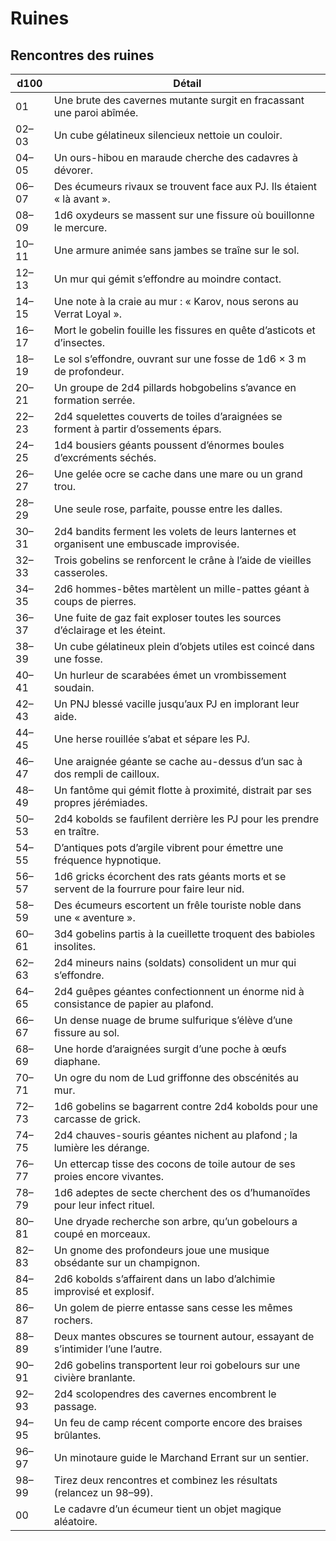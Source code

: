 # Ruines

## Rencontres des ruines

| d100  | Détail |
|-------|--------|
| 01    | Une brute des cavernes mutante surgit en fracassant une paroi abîmée. |
| 02–03 | Un cube gélatineux silencieux nettoie un couloir. |
| 04–05 | Un ours-hibou en maraude cherche des cadavres à dévorer. |
| 06–07 | Des écumeurs rivaux se trouvent face aux PJ. Ils étaient « là avant ». |
| 08–09 | 1d6 oxydeurs se massent sur une fissure où bouillonne le mercure. |
| 10–11 | Une armure animée sans jambes se traîne sur le sol. |
| 12–13 | Un mur qui gémit s’effondre au moindre contact. |
| 14–15 | Une note à la craie au mur : « Karov, nous serons au Verrat Loyal ». |
| 16–17 | Mort le gobelin fouille les fissures en quête d’asticots et d’insectes. |
| 18–19 | Le sol s’effondre, ouvrant sur une fosse de 1d6 × 3 m de profondeur. |
| 20–21 | Un groupe de 2d4 pillards hobgobelins s’avance en formation serrée. |
| 22–23 | 2d4 squelettes couverts de toiles d’araignées se forment à partir d’ossements épars. |
| 24–25 | 1d4 bousiers géants poussent d’énormes boules d’excréments séchés. |
| 26–27 | Une gelée ocre se cache dans une mare ou un grand trou. |
| 28–29 | Une seule rose, parfaite, pousse entre les dalles. |
| 30–31 | 2d4 bandits ferment les volets de leurs lanternes et organisent une embuscade improvisée. |
| 32–33 | Trois gobelins se renforcent le crâne à l’aide de vieilles casseroles. |
| 34–35 | 2d6 hommes-bêtes martèlent un mille-pattes géant à coups de pierres. |
| 36–37 | Une fuite de gaz fait exploser toutes les sources d’éclairage et les éteint. |
| 38–39 | Un cube gélatineux plein d’objets utiles est coincé dans une fosse. |
| 40–41 | Un hurleur de scarabées émet un vrombissement soudain. |
| 42–43 | Un PNJ blessé vacille jusqu’aux PJ en implorant leur aide. |
| 44–45 | Une herse rouillée s’abat et sépare les PJ. |
| 46–47 | Une araignée géante se cache au-dessus d’un sac à dos rempli de cailloux. |
| 48–49 | Un fantôme qui gémit flotte à proximité, distrait par ses propres jérémiades. |
| 50–53 | 2d4 kobolds se faufilent derrière les PJ pour les prendre en traître. |
| 54–55 | D’antiques pots d’argile vibrent pour émettre une fréquence hypnotique. |
| 56–57 | 1d6 gricks écorchent des rats géants morts et se servent de la fourrure pour faire leur nid. |
| 58–59 | Des écumeurs escortent un frêle touriste noble dans une « aventure ». |
| 60–61 | 3d4 gobelins partis à la cueillette troquent des babioles insolites. |
| 62–63 | 2d4 mineurs nains (soldats) consolident un mur qui s’effondre. |
| 64–65 | 2d4 guêpes géantes confectionnent un énorme nid à consistance de papier au plafond. |
| 66–67 | Un dense nuage de brume sulfurique s’élève d’une fissure au sol. |
| 68–69 | Une horde d’araignées surgit d’une poche à œufs diaphane. |
| 70–71 | Un ogre du nom de Lud griffonne des obscénités au mur. |
| 72–73 | 1d6 gobelins se bagarrent contre 2d4 kobolds pour une carcasse de grick. |
| 74–75 | 2d4 chauves-souris géantes nichent au plafond ; la lumière les dérange. |
| 76–77 | Un ettercap tisse des cocons de toile autour de ses proies encore vivantes. |
| 78–79 | 1d6 adeptes de secte cherchent des os d’humanoïdes pour leur infect rituel. |
| 80–81 | Une dryade recherche son arbre, qu’un gobelours a coupé en morceaux. |
| 82–83 | Un gnome des profondeurs joue une musique obsédante sur un champignon. |
| 84–85 | 2d6 kobolds s’affairent dans un labo d’alchimie improvisé et explosif. |
| 86–87 | Un golem de pierre entasse sans cesse les mêmes rochers. |
| 88–89 | Deux mantes obscures se tournent autour, essayant de s’intimider l’une l’autre. |
| 90–91 | 2d6 gobelins transportent leur roi gobelours sur une civière branlante. |
| 92–93 | 2d4 scolopendres des cavernes encombrent le passage. |
| 94–95 | Un feu de camp récent comporte encore des braises brûlantes. |
| 96–97 | Un minotaure guide le Marchand Errant sur un sentier. |
| 98–99 | Tirez deux rencontres et combinez les résultats (relancez un 98–99). |
| 00    | Le cadavre d’un écumeur tient un objet magique aléatoire. |
